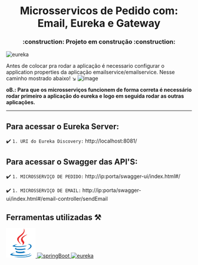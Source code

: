 <h1 align="center"> Microsservicos de Pedido com: Email, Eureka e Gateway </h1> 

<h3 align="center"> 
    :construction:  Projeto em construção  :construction:
</h3>

![eureka](https://github.com/pedromatos2806/Microsservicos-SpringBoot-Pedido-Email-Eureka-Gateway/assets/112106104/d7959c40-56e4-4ea3-b142-c07ec1ea24a4)

Antes de colocar pra rodar a aplicação é necessario configurar o application properties da aplicação emailservice/emailservice.
Nesse caminho mostrado abaixo! ↘️
![image](https://github.com/pedromatos2806/Microsservicos-SpringBoot-Pedido-Email-Eureka-Gateway/assets/112106104/2af5cdb4-8888-41ff-82cf-7866a25e6b39)

<strong>oB.: Para que os microsserviços funcionem de forma correta é necessário rodar primeiro a aplicação do eureka e logo em seguida rodar as outras aplicações.</strong>

________________________________________________________________________________________________________________________________________________
## Para acessar o Eureka Server: 

:heavy_check_mark: `1. URI do Eureka Discovery:` http://localhost:8081/

## Para acessar o Swagger das API'S:
:heavy_check_mark: `1. MICROSSERVIÇO DE PEDIDO:`
 http://ip:porta/swagger-ui/index.html#/

:heavy_check_mark: `1. MICROSSERVIÇO DE EMAIL:`
 http://ip:porta/swagger-ui/index.html#/email-controller/sendEmail

## Ferramentas utilizadas ⚒️

<a href="https://www.java.com" target="_blank"> <img src="https://raw.githubusercontent.com/devicons/devicon/master/icons/java/java-original.svg" alt="java" width="80" height="80"/> </a> 
<a href="https://spring.io/" target="_blank"> <img src="https://blogger.googleusercontent.com/img/b/R29vZ2xl/AVvXsEgJAJ7SLKbvmSOA9_FkUHXYJ_L-18VxWk8dkE5DZUS57rdv1h8VO_-9dZV8XLDyUU0CqNmP_xSuH-8M_4eb9iRl_H1jhNwEgMfNikP4uen0cjoIArBdighn4XVOxDX81lPQvajhBM7xlbw/s1600/spring-framework.png" alt="springBoot" width="90" height="60"/> </a>
<a href="https://spring.io/" target="_blank"> <img src="https://miro.medium.com/v2/resize:fit:486/1*mwUghPGDjdVNOe8y7Pkrpg.png" alt="eureka" width="90" height="60"/> </a>




